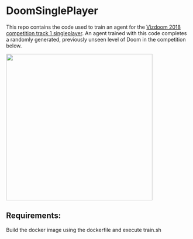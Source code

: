 # DoomSinglePlayer

This repo contains the code used to train an agent for the [Vizdoom 2018 competition track 1 singleplayer](http://vizdoom.cs.put.edu.pl/competition-cig-2018/competition-results). An agent trained with this code completes a randomly generated, previously unseen level of Doom in the competition below. 

<img src="example.gif" width="400">

## Requirements:
Build the docker image using the dockerfile and execute train.sh
